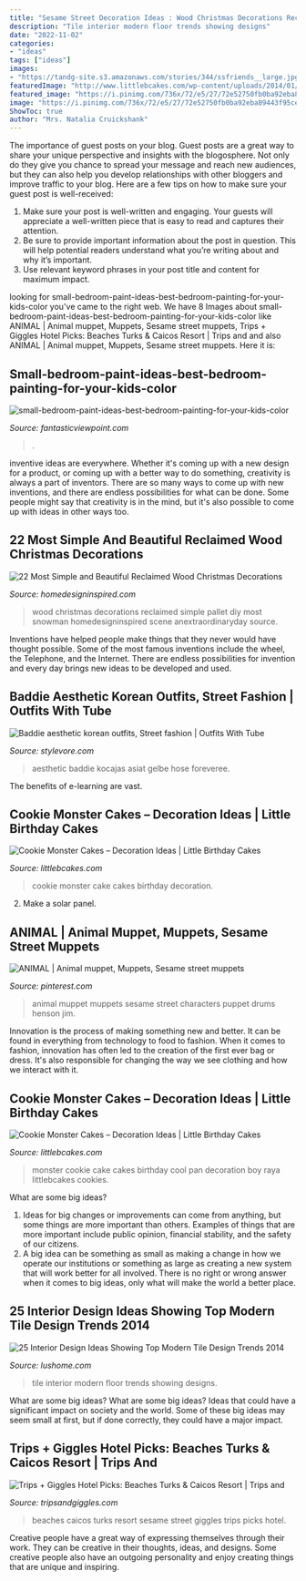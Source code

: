 ```yaml
---
title: "Sesame Street Decoration Ideas : Wood Christmas Decorations Reclaimed Simple Pallet Diy Most Snowman Homedesigninspired Scene Anextraordinaryday Source"
description: "Tile interior modern floor trends showing designs"
date: "2022-11-02"
categories:
- "ideas"
tags: ["ideas"]
images:
- "https://tandg-site.s3.amazonaws.com/stories/344/ssfriends__large.jpg"
featuredImage: "http://www.littlebcakes.com/wp-content/uploads/2014/01/Cookie-Monster-Cake-Pan-1024x955.jpg"
featured_image: "https://i.pinimg.com/736x/72/e5/27/72e52750fb0ba92eba89443f95ce39a4.jpg"
image: "https://i.pinimg.com/736x/72/e5/27/72e52750fb0ba92eba89443f95ce39a4.jpg"
ShowToc: true
author: "Mrs. Natalia Cruickshank"
---
```



The importance of guest posts on your blog.
Guest posts are a great way to share your unique perspective and insights with the blogosphere. Not only do they give you chance to spread your message and reach new audiences, but they can also help you develop relationships with other bloggers and improve traffic to your blog. Here are a few tips on how to make sure your guest post is well-received: 
1. Make sure your post is well-written and engaging. Your guests will appreciate a well-written piece that is easy to read and captures their attention. 
2. Be sure to provide important information about the post in question. This will help potential readers understand what you’re writing about and why it’s important. 
3. Use relevant keyword phrases in your post title and content for maximum impact.

	

		
looking for small-bedroom-paint-ideas-best-bedroom-painting-for-your-kids-color you've came to the right web. We have 8 Images about small-bedroom-paint-ideas-best-bedroom-painting-for-your-kids-color like ANIMAL | Animal muppet, Muppets, Sesame street muppets, Trips + Giggles Hotel Picks: Beaches Turks &amp; Caicos Resort | Trips and and also ANIMAL | Animal muppet, Muppets, Sesame street muppets. Here it is:
		
    
## Small-bedroom-paint-ideas-best-bedroom-painting-for-your-kids-color

<img loading=lazy src="https://www.fantasticviewpoint.com/wp-content/uploads/2016/10/small-bedroom-paint-ideas-best-bedroom-painting-for-your-kids-color-suggestions-for-small-bedrooms.jpg" onerror="this.onerror=null;this.src='https://tse4.mm.bing.net/th?id=OIP.uRQL5FhsuqyvPfl8yUdGJwHaFj&amp;pid=15.1';" alt="small-bedroom-paint-ideas-best-bedroom-painting-for-your-kids-color">

_Source: fantasticviewpoint.com_

>. 

	

inventive ideas are everywhere. Whether it's coming up with a new design for a product, or coming up with a better way to do something, creativity is always a part of inventors. There are so many ways to come up with new inventions, and there are endless possibilities for what can be done. Some people might say that creativity is in the mind, but it's also possible to come up with ideas in other ways too.

    
## 22 Most Simple And Beautiful Reclaimed Wood Christmas Decorations

<img loading=lazy src="http://www.homedesigninspired.com/wp-content/uploads/2017/11/17-diy-wood-pallet-snowman-scene.jpg" onerror="this.onerror=null;this.src='https://tse3.mm.bing.net/th?id=OIP.oUOhhK2k_hJmxARNazCxPAHaK5&amp;pid=15.1';" alt="22 Most Simple and Beautiful Reclaimed Wood Christmas Decorations">

_Source: homedesigninspired.com_

>wood christmas decorations reclaimed simple pallet diy most snowman homedesigninspired scene anextraordinaryday source. 

	

Inventions have helped people make things that they never would have thought possible. Some of the most famous inventions include the wheel, the Telephone, and the Internet. There are endless possibilities for invention and every day brings new ideas to be developed and used.

    
## Baddie Aesthetic Korean Outfits, Street Fashion | Outfits With Tube

<img loading=lazy src="https://www.stylevore.com/wp-content/uploads/2020/01/4cb729a9f0332da1461839d7450b3e30.jpg" onerror="this.onerror=null;this.src='https://tse2.mm.bing.net/th?id=OIP.nYgiwZA44bUanyLO8qloRgHaJF&amp;pid=15.1';" alt="Baddie aesthetic korean outfits, Street fashion | Outfits With Tube">

_Source: stylevore.com_

>aesthetic baddie kocajas asiat gelbe hose foreveree. 

	

The benefits of e-learning are vast.

    
## Cookie Monster Cakes – Decoration Ideas | Little Birthday Cakes

<img loading=lazy src="http://www.littlebcakes.com/wp-content/uploads/2014/01/Cookie-Monster-Cake.jpg" onerror="this.onerror=null;this.src='https://tse3.mm.bing.net/th?id=OIP.AXhQzavFY-YOZ8sJEmWyZAHaFj&amp;pid=15.1';" alt="Cookie Monster Cakes – Decoration Ideas | Little Birthday Cakes">

_Source: littlebcakes.com_

>cookie monster cake cakes birthday decoration. 

	

2. Make a solar panel.

    
## ANIMAL | Animal Muppet, Muppets, Sesame Street Muppets

<img loading=lazy src="https://i.pinimg.com/736x/72/e5/27/72e52750fb0ba92eba89443f95ce39a4.jpg" onerror="this.onerror=null;this.src='https://tse3.mm.bing.net/th?id=OIP.L-oYkG-URdFRkuFSMzMDuAAAAA&amp;pid=15.1';" alt="ANIMAL | Animal muppet, Muppets, Sesame street muppets">

_Source: pinterest.com_

>animal muppet muppets sesame street characters puppet drums henson jim. 

	

Innovation is the process of making something new and better. It can be found in everything from technology to food to fashion. When it comes to fashion, innovation has often led to the creation of the first ever bag or dress. It's also responsible for changing the way we see clothing and how we interact with it.

    
## Cookie Monster Cakes – Decoration Ideas | Little Birthday Cakes

<img loading=lazy src="http://www.littlebcakes.com/wp-content/uploads/2014/01/Cookie-Monster-Cake-Pan-1024x955.jpg" onerror="this.onerror=null;this.src='https://tse4.mm.bing.net/th?id=OIP.KMHfz1x6FIbXRc4APeuK9AHaG6&amp;pid=15.1';" alt="Cookie Monster Cakes – Decoration Ideas | Little Birthday Cakes">

_Source: littlebcakes.com_

>monster cookie cake cakes birthday cool pan decoration boy raya littlebcakes cookies. 

	

What are some big ideas?
1. Ideas for big changes or improvements can come from anything, but some things are more important than others. Examples of things that are more important include public opinion, financial stability, and the safety of our citizens.
2. A big idea can be something as small as making a change in how we operate our institutions or something as large as creating a new system that will work better for all involved. There is no right or wrong answer when it comes to big ideas, only what will make the world a better place.

    
## 25 Interior Design Ideas Showing Top Modern Tile Design Trends 2014

<img loading=lazy src="https://www.lushome.com/wp-content/uploads/2013/05/floor-wall-tile-designs-modern-interior-design-trends-14.jpg" onerror="this.onerror=null;this.src='https://tse1.mm.bing.net/th?id=OIP.nNRqKQrJ7IXswFhZNbiuAwHaKV&amp;pid=15.1';" alt="25 Interior Design Ideas Showing Top Modern Tile Design Trends 2014">

_Source: lushome.com_

>tile interior modern floor trends showing designs. 

	

What are some big ideas?
What are some big ideas? Ideas that could have a significant impact on society and the world. Some of these big ideas may seem small at first, but if done correctly, they could have a major impact.

    
## Trips + Giggles Hotel Picks: Beaches Turks &amp; Caicos Resort | Trips And

<img loading=lazy src="https://tandg-site.s3.amazonaws.com/stories/344/ssfriends__large.jpg" onerror="this.onerror=null;this.src='https://tse2.mm.bing.net/th?id=OIP.4mh-mZZ6iMZPGNppPzUoQQHaFS&amp;pid=15.1';" alt="Trips + Giggles Hotel Picks: Beaches Turks &amp; Caicos Resort | Trips and">

_Source: tripsandgiggles.com_

>beaches caicos turks resort sesame street giggles trips picks hotel. 

	

Creative people have a great way of expressing themselves through their work. They can be creative in their thoughts, ideas, and designs. Some creative people also have an outgoing personality and enjoy creating things that are unique and inspiring.

